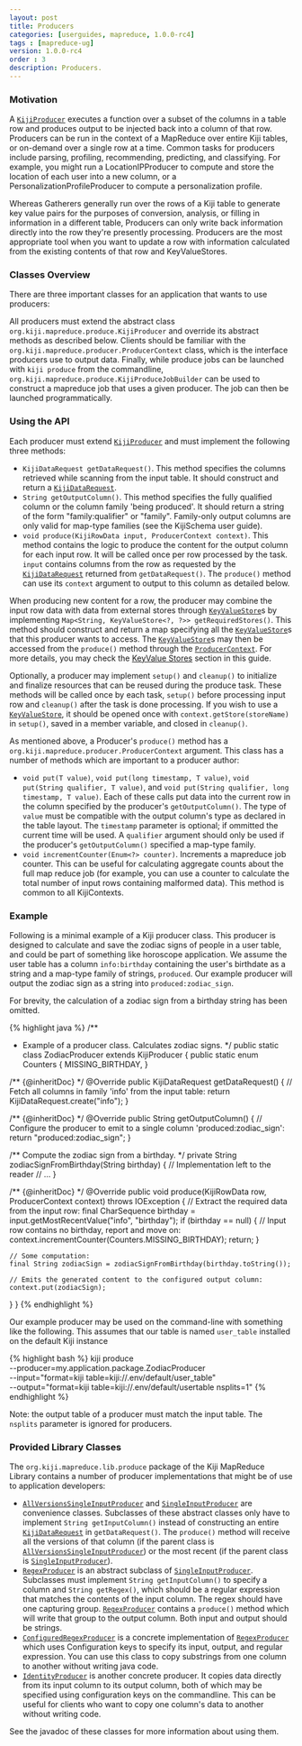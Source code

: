 ```yaml
---
layout: post
title: Producers
categories: [userguides, mapreduce, 1.0.0-rc4]
tags : [mapreduce-ug]
version: 1.0.0-rc4
order : 3
description: Producers.
---
```


### Motivation

A [`KijiProducer`]({{site.api_mr_rc4}}/produce/KijiProducer.html) executes a function over a subset of the columns in a table row and produces output to be injected back into a column of that row.
Producers can be run in the context of a MapReduce over entire Kiji tables, or on-demand over a single row at a time.
Common tasks for producers include parsing, profiling, recommending, predicting, and classifying.
For example, you might run a LocationIPProducer to compute and store the location of each user into a new column,
or a PersonalizationProfileProducer to compute a personalization profile.

Whereas Gatherers generally run over the rows of a Kiji table to generate key value pairs for the purposes of conversion, analysis, or filling in information in a different table, Producers can only write back information directly into the row they're presently processing. Producers are the most appropriate tool when you want to update a row with information calculated from the existing contents of that row and KeyValueStores.

### Classes Overview

There are three important classes for an application that wants to use producers:

All producers must extend the abstract class `org.kiji.mapreduce.produce.KijiProducer` and override its abstract methods as described below. Clients should be familiar with the `org.kiji.mapreduce.producer.ProducerContext` class, which is the interface producers use to output data. Finally, while produce jobs can be launched with `kiji produce` from the commandline, `org.kiji.mapreduce.produce.KijiProduceJobBuilder` can be used to construct a  mapreduce job that uses a given producer. The job can then be launched programmatically.

### Using the API

Each producer must extend [`KijiProducer`]({{site.api_mr_rc4}}/produce/KijiProducer.html) and must implement the following three methods:

 * `KijiDataRequest getDataRequest()`. This method specifies the columns retrieved while scanning from the input table. It should construct and return a [`KijiDataRequest`]({{site.api_schema_rc4}}/KijiDataRequest.html).
 * `String getOutputColumn()`. This method specifies the fully qualified column or the column family 'being produced'. It should return a string of the form "family:qualifier" or "family". Family-only output columns are only valid for map-type families (see the KijiSchema user guide).
 * `void produce(KijiRowData input, ProducerContext context)`. This method contains the logic to produce the content for the output column for each input row. It will be called once per row processed by the task. `input` contains columns from the row as requested by the [`KijiDataRequest`]({{site.api_schema_rc4}}/KijiDataRequest.html) returned from `getDataRequest()`. The `produce()` method can use its `context` argument to output to this column as detailed below.

When producing new content for a row, the producer may combine the input row data with data from external stores through [`KeyValueStore`]({{site.api_mr_rc4}}/kvstore/KeyValueStore.html)s by implementing `Map<String, KeyValueStore<?, ?>> getRequiredStores()`. This method should construct and return a map specifying all the [`KeyValueStore`]({{site.api_mr_rc4}}/kvstore/KeyValueStore.html)s that this producer wants to access. The [`KeyValueStore`]({{site.api_mr_rc4}}/kvstore/KeyValueStore.html)s may then be accessed from the `produce()` method through the [`ProducerContext`]({{site.api_mr_rc4}}/produce/ProducerContext.html). For more details, you may check the [KeyValue Stores]({{site.userguide_mapreduce_rc4}}/key-value-stores) section in this guide.

Optionally, a producer may implement `setup()` and `cleanup()` to initialize and finalize resources that can be reused during the produce task.
These methods will be called once by each task, `setup()` before processing input row and `cleanup()` after the task is done processing. If you wish to use a [`KeyValueStore`]({{site.api_mr_rc4}}/kvstore/KeyValueStore.html), it should be opened once with `context.getStore(storeName)` in `setup()`, saved in a member variable, and closed in `cleanup()`.

As mentioned above, a Producer's `produce()` method has a `org.kiji.mapreduce.producer.ProducerContext` argument. This class has a number of methods which are important to a producer author:

* `void put(T value)`, `void put(long timestamp, T value)`, `void put(String qualifier, T value)`, and `void put(String qualifier, long timestamp, T value)`. Each of these calls put data into the current row in the column specified by the producer's `getOutputColumn()`. The type of `value` must be compatible with the output column's type as declared in the table layout. The `timestamp` parameter is optional; if ommitted the current time will be used. A `qualifier` argument should only be used if the producer's `getOutputColumn()` specified a map-type family.
* `void incrementCounter(Enum<?> counter)`. Increments a mapreduce job counter. This can be useful for calculating aggregate counts about the full map reduce job (for example, you can use a counter to calculate the total number of input rows containing malformed data). This method is common to all KijiContexts.

### Example

Following is a minimal example of a Kiji producer class. This producer is designed to calculate and save the zodiac signs of people in a user table, and could be part of something like horoscope application. We assume the user table has a column `info:birthday` containing the user's birthdate as a string and a map-type family of strings, `produced`. Our example producer will output the zodiac sign as a string into `produced:zodiac_sign`.

For brevity, the calculation of a zodiac sign from a birthday string has been omitted.

{% highlight java %}
/**
 * Example of a producer class. Calculates zodiac signs.
 */
public static class ZodiacProducer extends KijiProducer {
  public static enum Counters {
    MISSING_BIRTHDAY,
  }

  /** {@inheritDoc} */
  @Override
  public KijiDataRequest getDataRequest() {
    // Fetch all columns in family 'info' from the input table:
    return KijiDataRequest.create("info");
  }

  /** {@inheritDoc} */
  @Override
  public String getOutputColumn() {
    // Configure the producer to emit to a single column 'produced:zodiac_sign':
    return "produced:zodiac_sign";
  }

  /** Compute the zodiac sign from a birthday. */
  private String zodiacSignFromBirthday(String birthday) {
    // Implementation left to the reader
    // …
  }

  /** {@inheritDoc} */
  @Override
  public void produce(KijiRowData row, ProducerContext context) throws IOException {
    // Extract the required data from the input row:
    final CharSequence birthday = input.getMostRecentValue("info", "birthday");
    if (birthday == null) {
      // Input row contains no birthday, report and move on:
      context.incrementCounter(Counters.MISSING_BIRTHDAY);
      return;
    }

    // Some computation:
    final String zodiacSign = zodiacSignFromBirthday(birthday.toString());

    // Emits the generated content to the configured output column:
    context.put(zodiacSign);
  }
}
{% endhighlight %}

Our example producer may be used on the command-line with something like the following. This assumes that our table is named `user_table` installed on the default Kiji instance

{% highlight bash %}
kiji produce \
    --producer=my.application.package.ZodiacProducer \
    --input="format=kiji table=kiji://.env/default/user_table" \
    --output="format=kiji table=kiji://.env/default/usertable nsplits=1"
{% endhighlight %}

Note: the output table of a producer must match the input table. The `nsplits` parameter is ignored for producers.

### Provided Library Classes

The `org.kiji.mapreduce.lib.produce` package of the Kiji MapReduce Library contains a number of producer implementations that might be of use to application developers:

* [`AllVersionsSingleInputProducer`]({{site.api_mrlib_rc4}}/produce/AllVersionsSingleInputProducer.html) and [`SingleInputProducer`]({{site.api_mrlib_rc4}}/produce/SingleInputProducer.html) are convenience classes. Subclasses of these abstract classes only have to implement `String getInputColumn()` instead of constructing an entire [`KijiDataRequest`]({{site.api_schema_rc4}}/KijiDataRequest.html) in `getDataRequest()`. The `produce()` method will receive all the versions of that column (if the parent class is [`AllVersionsSingleInputProducer`]({{site.api_mrlib_rc4}}/produce/AllVersionsSingleInputProducer.html)) or the most recent (if the parent class is [`SingleInputProducer`]({{site.api_mrlib_rc4}}/produce/SingleInputProducer.html)).
* [`RegexProducer`]({{site.api_mrlib_rc4}}/produce/RegexProducer.html) is an abstract subclass of [`SingleInputProducer`]({{site.api_mrlib_rc4}}/produce/SingleInputProducer.html). Subclasses must implement `String getInputColumn()` to specify a column and `String getRegex()`, which should be a regular expression that matches the contents of the input column. The regex should have one capturing group. [`RegexProducer`]({{site.api_mrlib_rc4}}/produce/RegexProducer.html) contains a `produce()` method which will write that group to the output column. Both input and output should be strings.
* [`ConfiguredRegexProducer`]({{site.api_mrlib_rc4}}/produce/ConfiguredRegexProducer.html) is a concrete implementation of [`RegexProducer`]({{site.api_mrlib_rc4}}/produce/RegexProducer.html) which uses Configuration keys to specify its input, output, and regular expression. You can use this class to copy substrings from one column to another without writing java code.
* [`IdentityProducer`]({{site.api_mrlib_rc4}}/produce/IdentityProducer.html) is another concrete producer. It copies data directly from its input column to its output column, both of which may be specified using configuration keys on the commandline. This can be useful for clients who want to copy one column's data to another without writing code.

See the javadoc of these classes for more information about using them.
